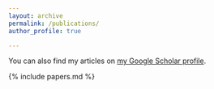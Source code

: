```yaml
---
layout: archive
permalink: /publications/
author_profile: true

---
```

You can also find my articles on <a href="https://scholar.google.com/citations?user=_Oq_-Z4AAAAJ&hl=en">my Google Scholar profile</a>.

{% include papers.md %}


<!---
#{% include base_path %}
#{% for post in site.pages %}
#{% include archive-single.html %}
#{% endfor %}
-->
